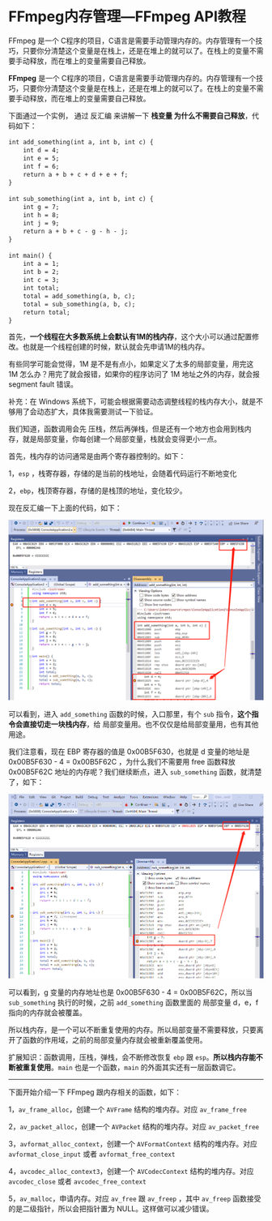 # FFmpeg内存管理—FFmpeg API教程

<div id="meta-description---">FFmpeg 是一个 C程序的项目，C语言是需要手动管理内存的。内存管理有一个技巧，只要你分清楚这个变量是在栈上，还是在堆上的就可以了。在栈上的变量不需要手动释放，而在堆上的变量需要自己释放。</div>

**FFmpeg** 是一个 C程序的项目，C语言是需要手动管理内存的。内存管理有一个技巧，只要你分清楚这个变量是在栈上，还是在堆上的就可以了。在栈上的变量不需要手动释放，而在堆上的变量需要自己释放。

下面通过一个实例， 通过 反汇编 来讲解一下 **栈变量 为什么不需要自己释放**，代码如下：

```
int add_something(int a, int b, int c) {
    int d = 4;
    int e = 5;
    int f = 6;
    return a + b + c + d + e + f;
}

int sub_something(int a, int b, int c) {
    int g = 7;
    int h = 8;
    int j = 9;
    return a + b + c - g - h - j;
}

int main() {
    int a = 1;
    int b = 2;
    int c = 3;
    int total;
    total = add_something(a, b, c);
    total = sub_something(a, b, c);
    return total;
}
```

首先，**一个线程在大多数系统上会默认有1M的栈内存**，这个大小可以通过配置修改。也就是一个线程创建的时候，默认就会先申请1M的栈内存。

有些同学可能会觉得，1M 是不是有点小，如果定义了太多的局部变量，用完这 1M 怎么办？用完了就会报错，如果你的程序访问了 1M 地址之外的内存，就会报 segment fault 错误。

补充：在 Windows 系统下，可能会根据需要动态调整线程的栈内存大小，就是不够用了会动态扩大，具体我需要测试一下验证。

我们知道，函数调用会先 压栈，然后再弹栈，但是还有一个地方也会用到栈内存，就是局部变量，你每创建一个局部变量，栈就会变得更小一点。

首先，栈内存的访问通常是由两个寄存器控制的。如下：

1，`esp` ，栈寄存器，存储的是当前的栈地址，会随着代码运行不断地变化

2，`ebp`，栈顶寄存器，存储的是栈顶的地址，变化较少。

现在反汇编一下上面的代码，如下：

![1-1](memory\1-1.png)

可以看到，进入 `add_something` 函数的时候，入口那里，有个 `sub` 指令，**这个指令会直接切走一块栈内存**，给 局部变量用。也不仅仅是给局部变量用，也有其他用途。

我们注意看，现在 EBP 寄存器的值是 0x00B5F630，也就是 d 变量的地址是 0x00B5F630 - 4 = 0x00B5F62C ，为什么我们不需要用 free 函数释放 0x00B5F62C 地址的内存呢？我们继续断点，进入 `sub_something` 函数，就清楚了，如下：

![1-2](memory\1-2.png)

可以看到，g 变量的内存地址也是 0x00B5F630 - 4 = 0x00B5F62C，所以当 `sub_something` 执行的时候，之前 `add_something` 函数里面的 局部变量  d，e，f 指向的内存就会被覆盖。

所以栈内存，是一个可以不断重复使用的内存。所以局部变量不需要释放，只要离开了函数的作用域，之前的局部变量内存就会被重新覆盖使用。

扩展知识：函数调用，压栈，弹栈，会不断修改恢复 `ebp` 跟 `esp`。**所以栈内存能不断被重复使用**。`main` 也是一个函数，`main` 的外面其实还有一层函数调它。

------

下面开始介绍一下 FFmpeg 跟内存相关的函数，如下：

1，`av_frame_alloc`，创建一个 `AVFrame` 结构的堆内存。对应 `av_frame_free`

2，`av_packet_alloc`，创建一个 `AVPacket` 结构的堆内存。对应 `av_packet_free`

3，`avformat_alloc_context`，创建一个 `AVFormatContext` 结构的堆内存。对应 `avformat_close_input`  或者  `avformat_free_context`

4，`avcodec_alloc_context3`，创建一个 `AVCodecContext` 结构的堆内存。对应 `avcodec_close` 或者 `avcodec_free_context`

5，`av_malloc`，申请内存。对应  `av_free` 跟 `av_freep` ，其中 `av_freep` 函数接受的是二级指针，所以会把指针置为 NULL。这样做可以减少错误。

